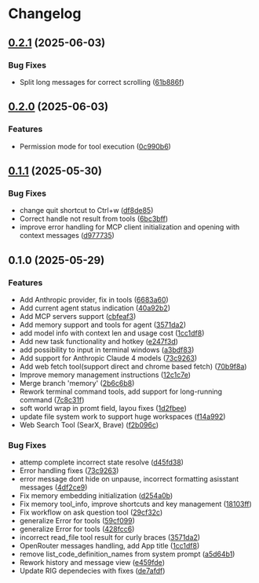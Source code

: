 # Changelog

## [0.2.1](https://github.com/hcengineering/huly-coder/compare/huly-coder-v0.2.0...huly-coder-v0.2.1) (2025-06-03)


### Bug Fixes

* Split long messages for correct scrolling ([61b886f](https://github.com/hcengineering/huly-coder/commit/61b886f39d2cdf9851ad76fe08a3adcc31065163))

## [0.2.0](https://github.com/hcengineering/huly-coder/compare/huly-coder-v0.1.1...huly-coder-v0.2.0) (2025-06-03)


### Features

* Permission mode for tool execution ([0c990b6](https://github.com/hcengineering/huly-coder/commit/0c990b6206f4a962c5b6801fa5992ec1bfb20518))

## [0.1.1](https://github.com/hcengineering/huly-coder/compare/huly-coder-v0.1.0...huly-coder-v0.1.1) (2025-05-30)


### Bug Fixes

* change quit shortcut to Ctrl+w ([df8de85](https://github.com/hcengineering/huly-coder/commit/df8de850c32f5e5d0a2047e567636ac5c326be0f))
* Correct handle not result from tools ([6bc3bff](https://github.com/hcengineering/huly-coder/commit/6bc3bfff39bfa2b738ab42e9016c01bbb137e379))
* improve error handling for MCP client initialization and opening with context messages ([d977735](https://github.com/hcengineering/huly-coder/commit/d977735044ea324e2a106bcdc604022272ff221c))

## 0.1.0 (2025-05-29)


### Features

* Add Anthropic provider, fix in tools ([6683a60](https://github.com/hcengineering/huly-coder/commit/6683a60baca9e0e6b09c765a556de5db97918ec7))
* Add current agent status indication ([40a92b2](https://github.com/hcengineering/huly-coder/commit/40a92b22067965e2c9e27d24b3e6d5ce888b9a99))
* Add MCP servers support ([cbfeaf3](https://github.com/hcengineering/huly-coder/commit/cbfeaf3ea141134a204ade7121104f3e70750c65))
* Add memory support and tools for agent ([3571da2](https://github.com/hcengineering/huly-coder/commit/3571da28622a01da92c50d1daa61ab8dc8910575))
* add model info with context len and usage cost ([1cc1df8](https://github.com/hcengineering/huly-coder/commit/1cc1df86360eb9838c6220d52780a82da6e5b589))
* Add new task functionality and hotkey ([e247f3d](https://github.com/hcengineering/huly-coder/commit/e247f3d2833e9958b2bfaab39a1c11d5f6563ae2))
* add possibility to input in terminal windows ([a3bdf83](https://github.com/hcengineering/huly-coder/commit/a3bdf83458afad40110b5f164044b2a83c7c210f))
* Add support for Anthropic Claude 4 models ([73c9263](https://github.com/hcengineering/huly-coder/commit/73c926336489ccf27434045be460428897831a33))
* Add web fetch tool(support direct and chrome based fetch) ([70b9f8a](https://github.com/hcengineering/huly-coder/commit/70b9f8a9296dab7e14957ee2bc1e098a76129377))
* Improve memory management instructions ([12c1c7e](https://github.com/hcengineering/huly-coder/commit/12c1c7ece9107b905e33dfe3496e0bd202c4f002))
* Merge branch 'memory' ([2b6c6b8](https://github.com/hcengineering/huly-coder/commit/2b6c6b8d120f6c17db4722e246214aae925025d2))
* Rework terminal command tools, add support for long-running command ([7c8c31f](https://github.com/hcengineering/huly-coder/commit/7c8c31f596a41806590c61d1e300c85d1c9e8839))
* soft world wrap in promt field, layou fixes ([1d2fbee](https://github.com/hcengineering/huly-coder/commit/1d2fbeebd53e17e520d9b9bddceadf0e97c99f8b))
* update file system work to support huge workspaces ([f14a992](https://github.com/hcengineering/huly-coder/commit/f14a992451c67022282d7c00e581a6f76ba55fcf))
* Web Search Tool (SearX, Brave) ([f2b096c](https://github.com/hcengineering/huly-coder/commit/f2b096ce1436330a1ca5f310761281c1b846f7a8))


### Bug Fixes

* attemp complete incorrect state resolve ([d45fd38](https://github.com/hcengineering/huly-coder/commit/d45fd384c1d51c5ebfe7516205f3ae75d3ee5a3a))
* Error handling fixes ([73c9263](https://github.com/hcengineering/huly-coder/commit/73c926336489ccf27434045be460428897831a33))
* error message dont hide on unpause, incorrect formatting asisstant messages ([4df2ce9](https://github.com/hcengineering/huly-coder/commit/4df2ce984593a84acd63b8fbae236474b3081a23))
* Fix memory embedding initialization ([d254a0b](https://github.com/hcengineering/huly-coder/commit/d254a0baf50ec6af392bcafe54d79be0551c75ca))
* Fix memory tool_info, improve shortcuts and key management ([18103ff](https://github.com/hcengineering/huly-coder/commit/18103ff13b85c73a8c55f89e32dceb4b16c8267b))
* Fix workflow on ask question tool ([29cf32c](https://github.com/hcengineering/huly-coder/commit/29cf32c027386937f76ac4edbbbd11e53b040782))
* generalize Error for tools ([59cf099](https://github.com/hcengineering/huly-coder/commit/59cf099adaade3bf5c66881f630e4e592235b008))
* generalize Error for tools ([428fcc6](https://github.com/hcengineering/huly-coder/commit/428fcc622281b4be343e8335ee053b374d67f0b7))
* incorrect read_file tool result for curly braces ([3571da2](https://github.com/hcengineering/huly-coder/commit/3571da28622a01da92c50d1daa61ab8dc8910575))
* OpenRouter messages handling, add App title ([1cc1df8](https://github.com/hcengineering/huly-coder/commit/1cc1df86360eb9838c6220d52780a82da6e5b589))
* remove list_code_definition_names from system prompt ([a5d64b1](https://github.com/hcengineering/huly-coder/commit/a5d64b14982be5571d068ab5a0c4cab8012ddf07))
* Rework history and message view ([e459fde](https://github.com/hcengineering/huly-coder/commit/e459fde5fc86d438afd464a4aadad8f577b0eb7f))
* Update RIG dependecies with fixes ([de7afdf](https://github.com/hcengineering/huly-coder/commit/de7afdfa9f233942f46ced485f2602aaa02ffdb0))
